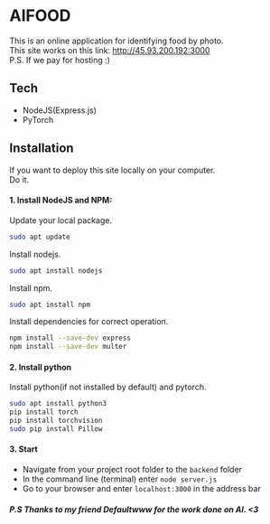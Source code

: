 # AIFOOD

This is an online application for identifying food by photo.\
This site works on this link: http://45.93.200.192:3000 \
P.S. If we pay for hosting :)
## Tech
- NodeJS(Express.js)
- PyTorch

## Installation
If you want to deploy this site locally on your computer.\
Do it.
#### 1. Install NodeJS and NPM:
Update your local package.
```sh
sudo apt update
```
Install nodejs.
```sh
sudo apt install nodejs
```
Install npm.
```sh
sudo apt install npm
```
Install dependencies for correct operation.
```sh
npm install --save-dev express
npm install --save-dev multer
```
#### 2. Install python
Install python(if not installed by default) and pytorch.
```sh
sudo apt install python3
pip install torch
pip install torchvision
sudo pip install Pillow
```
#### 3. Start
- Navigate from your project root folder to the ```backend``` folder
- In the command line (terminal) enter ```node server.js```
- Go to your browser and enter ```localhost:3000``` in the address bar

##### P.S Thanks to my friend Defaultwww for the work done on AI. <3
